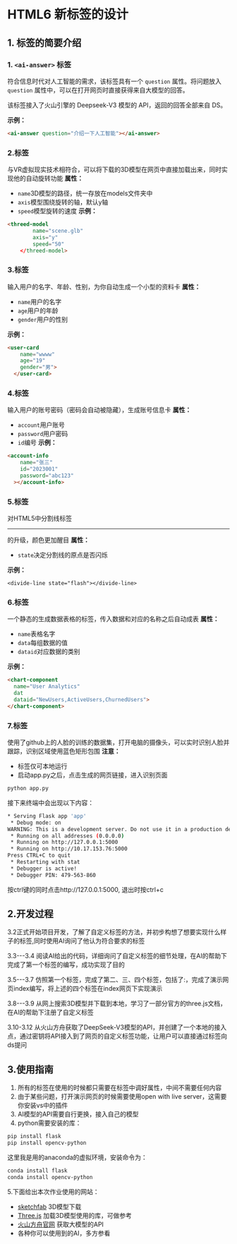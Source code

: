 # HTML6 新标签的设计

## 1. 标签的简要介绍

### 1. `<ai-answer>` 标签

符合信息时代对人工智能的需求，该标签具有一个 `question` 属性。将问题放入 `question` 属性中，可以在打开网页时直接获得来自大模型的回答。

该标签接入了火山引擎的 Deepseek-V3 模型的 API，返回的回答全部来自 DS。

**示例：**

```html
<ai-answer question="介绍一下人工智能"></ai-answer>
```

### 2.<threed-model>标签
与VR虚拟现实技术相符合，可以将下载的3D模型在网页中直接加载出来，同时实现他的自动旋转功能
**属性：**
- ``name``3D模型的路径，统一存放在models文件夹中
- ``axis``模型围绕旋转的轴，默认y轴
- ``speed``模型旋转的速度
**示例：**
```html
<threed-model
        name="scene.glb"
        axis="y"
        speed="50"
    </threed-model>
```

### 3.<user-card>标签
输入用户的名字、年龄、性别，为你自动生成一个小型的资料卡
**属性：**
- ``name``用户的名字
- ``age``用户的年龄
- ``gender``用户的性别

**示例：**
```html
<user-card
    name="wwww"
    age="19"
    gender="男">
  </user-card>
```
### 4.<account-info>标签
输入用户的账号密码（密码会自动被隐藏），生成账号信息卡
**属性：**
- ``account``用户账号
- ``password``用户密码
- ``id``编号
**示例：**
```html
<account-info
    name="张三"
    id="2023001"
    password="abc123"
  ></account-info>
```
### 5.<divide-line>标签
对HTML5中分割线标签<hr>的升级，颜色更加醒目
**属性：**
- ``state``决定分割线的原点是否闪烁

**示例：**
```htnl
<divide-line state="flash"></divide-line>
```
### 6.<chart-compenent>标签
一个静态的生成数据表格的标签，传入数据和对应的名称之后自动成表
**属性：**
- ``name``表格名字
- ``data``每组数据的值
- ``dataid``对应数据的类别

**示例：**
```html
<chart-component
  name="User Analytics"
  dat
  dataid="NewUsers,ActiveUsers,ChurnedUsers">
</chart-component>
```
### 7.<face-trace>标签
使用了github上的人脸的训练的数据集，打开电脑的摄像头，可以实时识别人脸并跟踪，识别区域使用蓝色矩形包围
**注意：**
- 标签仅可本地运行
- 启动app.py之后，点击生成的网页链接，进入识别页面
```bash
python app.py
```
接下来终端中会出现以下内容：
```bash
* Serving Flask app 'app'
 * Debug mode: on
WARNING: This is a development server. Do not use it in a production deployment. Use a production WSGI server instead.
 * Running on all addresses (0.0.0.0)
 * Running on http://127.0.0.1:5000
 * Running on http://10.17.153.76:5000
Press CTRL+C to quit
 * Restarting with stat
 * Debugger is active!
 * Debugger PIN: 479-563-860
```
按ctrl键的同时点击http://127.0.0.1:5000, 退出时按ctrl+c


## 2.开发过程

3.2正式开始项目开发，了解了自定义标签的方法，并初步构想了想要实现什么样子的标签,同时使用AI询问了他认为符合要求的标签

3.3---3.4 阅读AI给出的代码，详细询问了自定义标签的细节处理，在AI的帮助下完成了第一个标签<user-card>的编写，成功实现了目的

3.5---3.7 仿照第一个标签，完成了第二、三、四个标签，包括了:<account-info><divide-line><chart-compenent>，完成了演示网页index编写，将上述的四个标签在index网页下实现演示

3.8---3.9 从网上搜索3D模型并下载到本地，学习了一部分官方的three.js文档，在AI的帮助下注册了自定义标签<threed-model>

3.10-3.12 从火山方舟获取了DeepSeek-V3模型的API，并创建了一个本地的接入点，通过密钥将API接入到了网页的自定义标签功能，让用户可以直接通过标签向ds提问

## 3.使用指南
1. 所有的标签在使用的时候都只需要在标签中调好属性，中间不需要任何内容
2. 由于某些问题，打开演示网页的时候需要使用open with live server，这需要你安装vs中的插件
3. AI模型的API需要自行更换，接入自己的模型
4. python需要安装的库：
```bash
pip install flask
pip install opencv-python
```
这里我是用的anaconda的虚拟环境，安装命令为：
```bash
conda install flask
conda install opencv-python
```
5.下面给出本次作业使用的网站：
- [sketchfab](https://sketchfab.com/) 3D模型下载
- [Three.js](https://threejs.org/) 加载3D模型使用的库，可做参考
- [火山方舟官网](https://www.volcengine.com/product/ark) 获取大模型的API
- 各种你可以使用到的AI，多方参看

